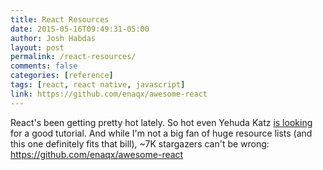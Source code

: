 ```yaml
---
title: React Resources
date: 2015-05-16T09:49:31-05:00
author: Josh Habdas
layout: post
permalink: /react-resources/
comments: false
categories: [reference]
tags: [react, react native, javascript]
link: https://github.com/enaqx/awesome-react
---
```


React's been getting pretty hot lately. So hot even Yehuda Katz [is looking](https://twitter.com/wycats/status/598659691812560896) for a good tutorial. And while I'm not a big fan of huge resource lists (and this one definitely fits that bill), ~7K stargazers can't be wrong: <https://github.com/enaqx/awesome-react>
